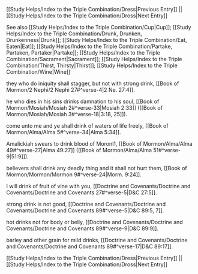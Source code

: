 [[Study Helps/Index to the Triple Combination/Dress|Previous Entry]]  ||  [[Study Helps/Index to the Triple Combination/Dross|Next Entry]]

 See also [[Study Helps/Index to the Triple Combination/Cup|Cup]]; [[Study Helps/Index to the Triple Combination/Drunk, Drunken, Drunkenness|Drunk]]; [[Study Helps/Index to the Triple Combination/Eat, Eaten|Eat]]; [[Study Helps/Index to the Triple Combination/Partake, Partaken, Partaker|Partake]]; [[Study Helps/Index to the Triple Combination/Sacrament|Sacrament]]; [[Study Helps/Index to the Triple Combination/Thirst, Thirsty|Thirst]]; [[Study Helps/Index to the Triple Combination/Wine|Wine]]

 they who do iniquity shall stagger, but not with strong drink, [[Book of Mormon/2 Nephi/2 Nephi 27#^verse-4|2 Ne. 27:4]].

 he who dies in his sins drinks damnation to his soul, [[Book of Mormon/Mosiah/Mosiah 2#^verse-33|Mosiah 2:33]] ([[Book of Mormon/Mosiah/Mosiah 3#^verse-18|3:18, 25]]).

 come unto me and ye shall drink of waters of life freely, [[Book of Mormon/Alma/Alma 5#^verse-34|Alma 5:34]].

 Amalickiah swears to drink blood of Moroni1, [[Book of Mormon/Alma/Alma 49#^verse-27|Alma 49:27]] ([[Book of Mormon/Alma/Alma 51#^verse-9|51:9]]).

 believers shall drink any deadly thing and it shall not hurt them, [[Book of Mormon/Mormon/Mormon 9#^verse-24|Morm. 9:24]].

 I will drink of fruit of vine with you, [[Doctrine and Covenants/Doctrine and Covenants/Doctrine and Covenants 27#^verse-5|D&C 27:5]].

 strong drink is not good, [[Doctrine and Covenants/Doctrine and Covenants/Doctrine and Covenants 89#^verse-5|D&C 89:5, 7]].

 hot drinks not for body or belly, [[Doctrine and Covenants/Doctrine and Covenants/Doctrine and Covenants 89#^verse-9|D&C 89:9]].

 barley and other grain for mild drinks, [[Doctrine and Covenants/Doctrine and Covenants/Doctrine and Covenants 89#^verse-17|D&C 89:17]].

[[Study Helps/Index to the Triple Combination/Dress|Previous Entry]]  ||  [[Study Helps/Index to the Triple Combination/Dross|Next Entry]]